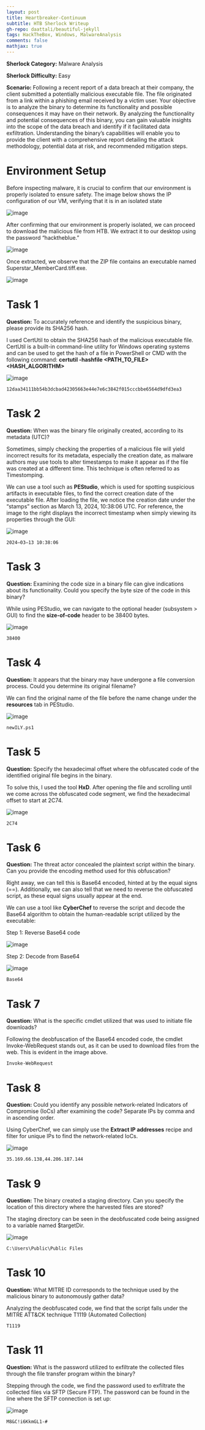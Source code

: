```yaml
---
layout: post
title: Heartbreaker-Continuum
subtitle: HTB Sherlock Writeup
gh-repo: daattali/beautiful-jekyll
tags: HackTheBox, Windows, MalwareAnalysis
comments: false
mathjax: true
---
```


**Sherlock Category:** Malware Analysis

**Sherlock Difficulty:** Easy

**Scenario:** Following a recent report of a data breach at their company, the client submitted a potentially malicious executable file. The file originated from a link within a phishing email received by a victim user. Your objective is to analyze the binary to determine its functionality and possible consequences it may have on their network. By analyzing the functionality and potential consequences of this binary, you can gain valuable insights into the scope of the data breach and identify if it facilitated data exfiltration. Understanding the binary’s capabilities will enable you to provide the client with a comprehensive report detailing the attack methodology, potential data at risk, and recommended mitigation steps.

# Environment Setup
Before inspecting malware, it is crucial to confirm that our environment is properly isolated to ensure safety. The image below shows the IP configuration of our VM, verifying that it is in an isolated state

![image](/assets/img/HB1.png)

After confirming that our environment is properly isolated, we can proceed to download the malicious file from HTB. We extract it to our desktop using the password “hacktheblue.”

![image](/assets/img/HB2.png)

Once extracted, we observe that the ZIP file contains an executable named Superstar_MemberCard.tiff.exe.

![image](/assets/img/HB3.png)

# Task 1
**Question:** To accurately reference and identify the suspicious binary, please provide its SHA256 hash.

I used CertUtil to obtain the SHA256 hash of the malicious executable file. CertUtil is a built-in command-line utility for Windows operating systems and can be used to get the hash of a file in PowerShell or CMD with the following command: **certutil -hashfile <PATH_TO_FILE> <HASH_ALGORITHM>**

![image](/assets/img/HB4.png)

~~~
12daa34111bb54b3dcbad42305663e44e7e6c3842f015cccbbe6564d9dfd3ea3
~~~

# Task 2
**Question:** When was the binary file originally created, according to its metadata (UTC)?

Sometimes, simply checking the properties of a malicious file will yield incorrect results for its metadata, especially the creation date, as malware authors may use tools to alter timestamps to make it appear as if the file was created at a different time. This technique is often referred to as Timestomping.

We can use a tool such as **PEStudio**, which is used for spotting suspicious artifacts in executable files, to find the correct creation date of the executable file. After loading the file, we notice the creation date under the “stamps” section as March 13, 2024, 10:38:06 UTC. For reference, the image to the right displays the incorrect timestamp when simply viewing its properties through the GUI:

![image](/assets/img/HB5.png)

~~~
2024–03–13 10:38:06
~~~

# Task 3
**Question:** Examining the code size in a binary file can give indications about its functionality. Could you specify the byte size of the code in this binary?

While using PEStudio, we can navigate to the optional header (subsystem > GUI) to find the **size-of-code** header to be 38400 bytes.

![image](/assets/img/HB6.png)

~~~
38400
~~~

# Task 4
**Question:** It appears that the binary may have undergone a file conversion process. Could you determine its original filename?

We can find the original name of the file before the name change under the **resources** tab in PEStudio.

![image](/assets/img/HB7.png)

~~~
newILY.ps1
~~~

# Task 5 
**Question:** Specify the hexadecimal offset where the obfuscated code of the identified original file begins in the binary.

To solve this, I used the tool **HxD**. After opening the file and scrolling until we come across the obfuscated code segment, we find the hexadecimal offset to start at 2C74.

![image](/assets/img/HB8.png)

~~~
2C74
~~~

# Task 6 
**Question:** The threat actor concealed the plaintext script within the binary. Can you provide the encoding method used for this obfuscation?

Right away, we can tell this is Base64 encoded, hinted at by the equal signs (==). Additionally, we can also tell that we need to reverse the obfuscated script, as these equal signs usually appear at the end.

We can use a tool like **CyberChef** to reverse the script and decode the Base64 algorithm to obtain the human-readable script utilized by the executable:

Step 1: Reverse Base64 code

![image](/assets/img/HB9.png)

Step 2: Decode from Base64

![image](/assets/img/HB10.png)

~~~
Base64
~~~

# Task 7 
**Question:** What is the specific cmdlet utilized that was used to initiate file downloads?

Following the deobfuscation of the Base64 encoded code, the cmdlet Invoke-WebRequest stands out, as it can be used to download files from the web. This is evident in the image above.

~~~
Invoke-WebRequest
~~~

# Task 8
**Question:** Could you identify any possible network-related Indicators of Compromise (IoCs) after examining the code? Separate IPs by comma and in ascending order.

Using CyberChef, we can simply use the **Extract IP addresses** recipe and filter for unique IPs to find the network-related IoCs.

![image](/assets/img/HB11.png)

~~~
35.169.66.138,44.206.187.144
~~~

# Task 9
**Question:** The binary created a staging directory. Can you specify the location of this directory where the harvested files are stored?

The staging directory can be seen in the deobfuscated code being assigned to a variable named $targetDir.

![image](/assets/img/HB12.png)

~~~
C:\Users\Public\Public Files
~~~

# Task 10 
**Question:** What MITRE ID corresponds to the technique used by the malicious binary to autonomously gather data?

Analyzing the deobfuscated code, we find that the script falls under the MITRE ATT&CK technique T1119 (Automated Collection)

~~~
T1119
~~~

# Task 11
**Question:** What is the password utilized to exfiltrate the collected files through the file transfer program within the binary?

Stepping through the code, we find the password used to exfiltrate the collected files via SFTP (Secure FTP). The password can be found in the line where the SFTP connection is set up:

![image](/assets/img/HB13.png)

~~~
M8&C!i6KkmGL1-#
~~~





















